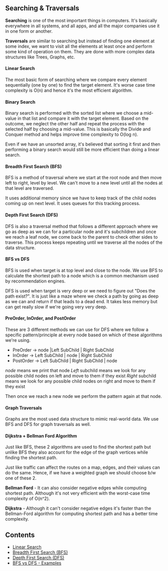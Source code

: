 ## Searching & Traversals

**Searching** is one of the most important things in computers. It's basically everywhere in all systems, and all apps, and all the major companies use it in one form or another.

**Traversals** are similar to searching but instead of finding one element at some index, we want to visit all the elements at least once and perform some kind of operation on them. They are done with more complex data structures like Trees, Graphs, etc.

#### Linear Search

The most basic form of searching where we compare every element sequentially (one by one) to find the target element. It's worse case time complexity is O(n) and hence it's the most efficient algorithm.

#### Binary Search

Binary search is performed with the sorted list where we choose a mid-value in that list and compare it with the target element. Based on the outcome, we neglect the other half and repeat the process with the selected half by choosing a mid-value.
This is basically the Divide and Conquer method and helps improve time complexity to O(log n).

Even if we have an unsorted array, it's believed that sorting it first and then performing a binary search would still be more efficient than doing a linear search.

#### Breadth First Search (BFS)

BFS is a method of traversal where we start at the root node and then move left to right, level by level. We can't move to a new level until all the nodes at that level are traversed.

It uses additional memory since we have to keep track of the child nodes coming up on next level. It uses queues for this tracking process.

#### Depth First Search (DFS)

DFS is also a traversal method that follows a different approach where we go as deep as we can for a particular node and it's subchildren and once we reach a leaf node, we come back to the parent to check other sides to traverse. This process keeps repeating until we traverse all the nodes of the data structure.

#### BFS vs DFS

BFS is used when target is at top level and close to the node. We use BFS to calculate the shortest path to a node which is a common mechanism used by recommendation engines.

DFS is used when target is very deep or we need to figure out "Does the path exist?". It is just like a maze where we check a path by going as deep as we can and return if that leads to a dead end. It takes less memory but can get really slow if we're going very very deep.

#### PreOrder, InOrder, and PostOrder

These are 3 different methods we can use for DFS where we follow a specific pattern/principle at every node based on which of these algorithms we're using.

- PreOrder -> node |Left SubChild | Right SubChild
- InOrder -> Left SubChild | node | Right SubChild
- PostOrder -> Left SubChild | Right SubChild | node

_node_ means we print that node
_Left_ subchild means we look for any possible child nodes on left and move to them if they exist
_Right_ subchild means we look for any possible child nodes on right and move to them if they exist

Then once we reach a new node we perform the pattern again at that node.

#### Graph Traversals

Graphs are the most used data structure to mimic real-world data. We use BFS and DFS for graph traversals as well.

#### Dijkstra + Bellman Ford Algorithm

Just like BFS, these 2 algorithms are used to find the shortest path but unlike BFS they also account for the edge of the graph vertices while finding the shortest path.

Just like traffic can affect the routes on a map, edges, and their values can do the same. Hence, if we have a weighted graph we should choose b/w one of these 2.

**Bellman Ford** - It can also consider negative edges while computing shortest path. Although it's not very efficient with the worst-case time complexity of O(n^2).

**Dijkstra** - Although it can't consider negative edges it's faster than the Bellman-Ford algorithm for computing shortest path and has a better time complexity.

## Contents

- [Linear Search](linear-search.js)
- [Breadth First Search (BFS)](BFS.js)
- [Depth First Search (DFS)](DFS.js)
- [BFS vs DFS - Examples](BFS-vs-DFS.js)
